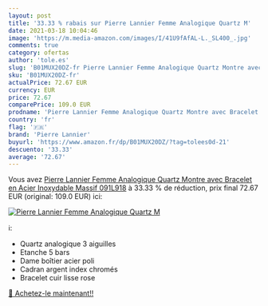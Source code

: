 ```yaml
---
layout: post
title: '33.33 % rabais sur Pierre Lannier Femme Analogique Quartz M'
date: 2021-03-18 10:04:46
image: 'https://m.media-amazon.com/images/I/41U9fAfAL-L._SL400_.jpg'
comments: true
category: ofertas
author: 'tole.es'
slug: 'B01MUX20DZ-fr Pierre Lannier Femme Analogique Quartz Montre avec...'
sku: 'B01MUX20DZ-fr'
actualPrice: 72.67 EUR
currency: EUR
price: 72.67
comparePrice: 109.0 EUR
prodname: 'Pierre Lannier Femme Analogique Quartz Montre avec Bracelet en Acier Inoxydable Massif 091L918'
country: 'fr'
flag: '🇫🇷'
brand: 'Pierre Lannier'
buyurl: 'https://www.amazon.fr/dp/B01MUX20DZ/?tag=tolees0d-21'
descuento: '33.33'
average: '72.67'
---
```


Vous avez [Pierre Lannier Femme Analogique Quartz Montre avec Bracelet en Acier Inoxydable Massif 091L918](https://www.amazon.fr/dp/B01MUX20DZ/?tag=tolees0d-21)  à  33.33 % de réduction, prix final  72.67 EUR (original: 109.0 EUR) ici:

[![Pierre Lannier Femme Analogique Quartz M](https://m.media-amazon.com/images/I/41U9fAfAL-L._SL400_.jpg)](https://www.amazon.fr/dp/B01MUX20DZ/?tag=tolees0d-21)

ℹ️:

- Quartz analogique 3 aiguilles
- Etanche 5 bars
- Dame boîtier acier poli
- Cadran argent index chromés
- Bracelet cuir lisse rose

[🛒 Achetez-le maintenant!!](https://www.amazon.fr/dp/B01MUX20DZ/?tag=tolees0d-21)
